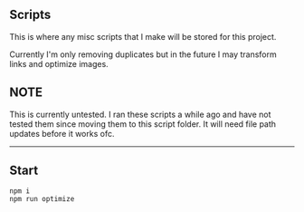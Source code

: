 ## Scripts 

This is where any misc scripts that I make will be stored for this project. 

Currently I'm only removing duplicates but in the future I may transform links and optimize images.


## NOTE
This is currently untested. I ran these scripts a while ago and have not tested them since moving them to this script folder. It will need file path updates before it works ofc.

---

## Start
```
npm i 
npm run optimize
```

